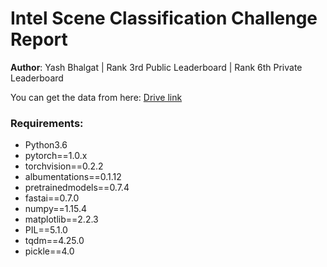 # Intel Scene Classification Challenge Report

**Author**: Yash Bhalgat | Rank 3rd Public Leaderboard | Rank 6th Private Leaderboard

You can get the data from here: [Drive link](https://drive.google.com/open?id=1uf8lhLf2kctuz_DNdvLnAmMbdcE7QY1G)

### Requirements:
* Python3.6
* pytorch==1.0.x
* torchvision==0.2.2
* albumentations==0.1.12
* pretrainedmodels==0.7.4
* fastai==0.7.0
* numpy==1.15.4
* matplotlib==2.2.3
* PIL==5.1.0
* tqdm==4.25.0
* pickle==4.0

